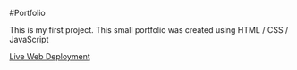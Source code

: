 #Portfolio

This is my first project. This small portfolio was created using HTML / CSS / JavaScript

[Live Web Deployment]("https://portfolio-victorialambeth.herokuapp.com/)

